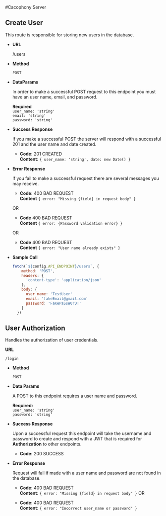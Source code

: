 #Cacophony Server

**Create User**
----
  This route is responsible for storing new users in the database.

* **URL**

  /users

* **Method**

  `POST`

* **DataParams**

  In order to make a successful POST request to this endpoint you must have an user name, email, and password.

  **Required** <br />
  `user_name: 'string'` <br />
  `email: 'string'` <br />
  `password: 'string'`

* **Success Response**

  If you make a successful POST the server will respond with a successful 201 and the user name and date created.

  * **Code:** 201 CREATED <br />
    **Content:** `{ user_name: 'string', date: new Date() }`

* **Error Response**

  If you fail to make a successful request there are several messages you may receive.

  * **Code:** 400 BAD REQUEST <br />
    **Content** `{ error: "Missing {field} in request body" }`

  OR

  * **Code** 400 BAD REQUEST <br />
    **Content** `{ error: {Password validation error} }`
  
  OR

  * **Code** 400 BAD REQUEST <br />
    **Content** `{ error: "User name already exists" }`
  
* **Sample Call**

  ```javascript
  fetch(`${config.API_ENDPOINT}/users`, {
      method: 'POST',
      headers: {
        'content-type': 'application/json'
      },
      body: {
        user_name: 'TestUser'
        email: 'fakeEmail@gmail.com'
        password: 'FaKePaSsW0rD!'
      }
    })
  ```

**User Authorization**
----

  Handles the authorization of user credentials.

  **URL**

    /login

* **Method**

  `POST`

* **Data Params**

  A POST to this endpoint requires a user name and password.

  **Required:** <br />
  `user_name: 'string'` <br />
  `password: 'string'`

* **Success Response**

  Upon a successful request this endpoint will take the username and password to create and respond with a JWT that is required for __Authorization__ to other endpoints.

  * **Code:** 200 SUCCESS <br />

* **Error Response**

  Request will fail if made with a user name and password are not found in the database.

  * **Code:** 400 BAD REQUEST <br />
    **Content:** `{ error: "Missing {field} in request body" }`
  OR

  * **Code:** 400 BAD REQUEST <br />
    **Content:** `{ error: "Incorrect user_name or password" }`

